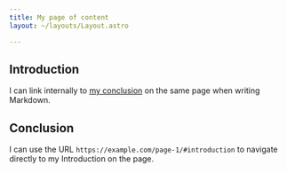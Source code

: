 ```yaml
---
title: My page of content
layout: ~/layouts/Layout.astro

---
```

## Introduction

I can link internally to [my conclusion](#conclusion) on the same page when writing Markdown.


## Conclusion

I can use the URL `https://example.com/page-1/#introduction` to navigate directly to my Introduction on the page.